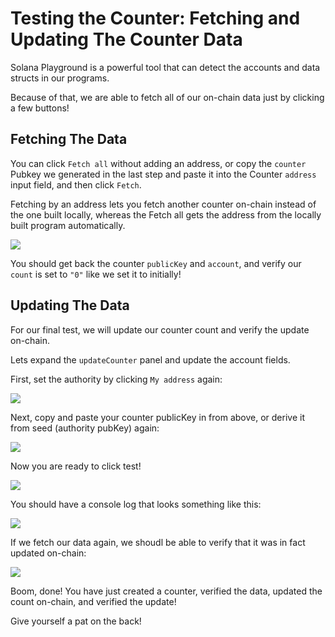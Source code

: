 # Testing the Counter: Fetching and Updating The Counter Data

Solana Playground is a powerful tool that can detect the accounts and data structs in our programs.

Because of that, we are able to fetch all of our on-chain data just by clicking a few buttons!

## Fetching The Data

You can click `Fetch all` without adding an address, or copy the `counter` Pubkey we generated in the last step and paste it into the Counter `address` input field, and then click `Fetch`.

Fetching by an address lets you fetch another counter on-chain instead of the one built locally, whereas the Fetch all gets the address from the locally built program automatically.

![](/tutorials/counter-easy/fetch-new-counter.png)

You should get back the counter `publicKey` and `account`, and verify our `count` is set to `"0"` like we set it to initially!

## Updating The Data

For our final test, we will update our counter count and verify the update on-chain.

Lets expand the `updateCounter` panel and update the account fields.

First, set the authority by clicking `My address` again:

![](/tutorials/counter-easy/update-counter-set-auth.png)

Next, copy and paste your counter publicKey in from above, or derive it from seed (authority pubKey) again:

![](/tutorials/counter-easy/update-counter-set-counter.png)

Now you are ready to click test!

![](/tutorials/counter-easy/update-counter-set-counter-after.png)

You should have a console log that looks something like this:

![](/tutorials/counter-easy/update-counter-test.png)

If we fetch our data again, we shoudl be able to verify that it was in fact updated on-chain:

![](/tutorials/counter-easy/update-counter-test-complete.png)

Boom, done! You have just created a counter, verified the data, updated the count on-chain, and verified the update!

Give yourself a pat on the back!
